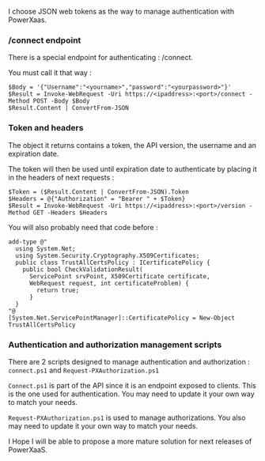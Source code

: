 
I choose JSON web tokens as the way to manage authentication with PowerXaas.

### /connect endpoint

There is a special endpoint for authenticating : /connect.

You must call it that way :

    $Body = '{"Username":"<yourname>","password":"<yourpassword>"}'
    $Result = Invoke-WebRequest -Uri https://<ipaddress>:<port>/connect -Method POST -Body $Body
    $Result.Content | ConvertFrom-JSON


### Token and headers

The object it returns contains a token, the API version, the username and an expiration date.

The token will then be used until expiration date to authenticate by placing it in the headers of next requests :

    $Token = ($Result.Content | ConvertFrom-JSON).Token
    $Headers = @{"Authorization" = "Bearer " + $Token}
    $Result = Invoke-WebRequest -Uri https://<ipaddress>:<port>/version -Method GET -Headers $Headers

You will also probably need that code before :

    add-type @"
      using System.Net;
      using System.Security.Cryptography.X509Certificates;
      public class TrustAllCertsPolicy : ICertificatePolicy {
        public bool CheckValidationResult(
          ServicePoint srvPoint, X509Certificate certificate,
          WebRequest request, int certificateProblem) {
            return true;
          }
      }
    "@
    [System.Net.ServicePointManager]::CertificatePolicy = New-Object TrustAllCertsPolicy


### Authentication and authorization management scripts

There are 2 scripts designed to manage authentication and authorization : `connect.ps1` and `Request-PXAuthorization.ps1`

`Connect.ps1` is part of the API since it is an endpoint exposed to clients. This is the one used for authentication. You may need to update it your own way to match your needs.

`Request-PXAuthorization.ps1` is used to manage authorizations. You also may need to update it your own way to match your needs.

I Hope I will be able to propose a more mature solution for next releases of PowerXaaS.
